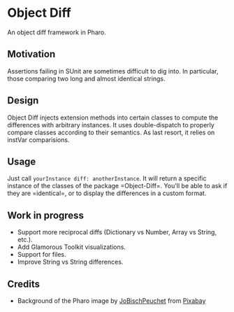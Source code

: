 # Object Diff
An object diff framework in Pharo.

## Motivation

Assertions failing in SUnit are sometimes difficult to dig into. In particular, those comparing two long and almost identical strings.

## Design

Object Diff injects extension methods into certain classes to compute the differences with arbitrary instances.
It uses double-dispatch to properly compare classes according to their semantics. As last resort, it relies on instVar comparisions.

## Usage

Just call `yourInstance diff: anotherInstance`. It will return a specific instance of the classes of the package =Object-Diff=. You'll be able to ask if they are =identical=, or to display the differences in a custom format.

## Work in progress

- Support more reciprocal diffs (Dictionary vs Number, Array vs String, etc.).
- Add Glamorous Toolkit visualizations.
- Support for files.
- Improve String vs String differences.

## Credits
- Background of the Pharo image by <a href="https://pixabay.com/users/jobischpeuchet-4390049/">JoBischPeuchet</a> from <a href="https://pixabay.com/">Pixabay</a>

